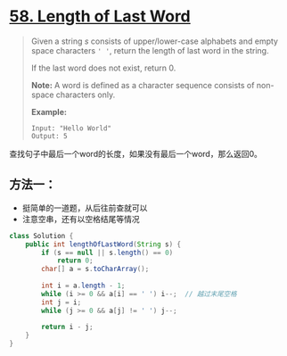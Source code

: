 # [58. Length of Last Word](1)

> Given a string *s* consists of upper/lower-case alphabets and empty space characters `' '`, return the length of last word in the string.
>
> If the last word does not exist, return 0.
>
> **Note:** A word is defined as a character sequence consists of non-space characters only.
>
> **Example:**
>
> ```
> Input: "Hello World"
> Output: 5
> ```



查找句子中最后一个word的长度，如果没有最后一个word，那么返回0。



















## 方法一：

* 挺简单的一道题，从后往前查就可以
* 注意空串，还有以空格结尾等情况



```java
class Solution {
    public int lengthOfLastWord(String s) {
        if (s == null || s.length() == 0)
            return 0;
        char[] a = s.toCharArray();
        
        int i = a.length - 1;
        while (i >= 0 && a[i] == ' ') i--;	// 越过末尾空格
        int j = i;
        while (j >= 0 && a[j] != ' ') j--;
        
        return i - j;
    }
}
```









[1]: https://leetcode.com/problems/length-of-last-word/